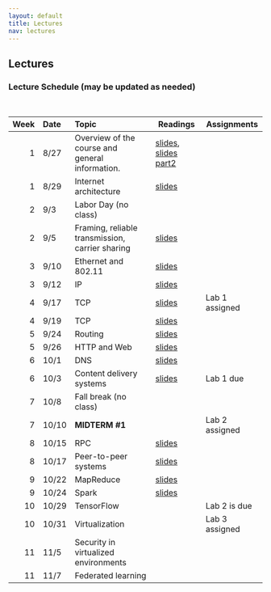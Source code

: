 ```yaml
---
layout: default
title: Lectures
nav: lectures
---
```


## Lectures

<h3 id="toc_2">Lecture Schedule (may be updated as needed)</h3>
<br>
<table>
<thead>
<tr>
<th align="right">Week</th>
<th align="left">Date</th>
<th align="left">Topic</th>
<th>Readings</th>
<th>Assignments</th>
</tr>
</thead>
<tbody>

<tr>
<td align="right">1</td>
<td align="left">8/27</td>
<td align="left">Overview of the course and general information.</td>
<td><a href="{{ site.url }}/lectures/fall2018/intro.pdf">slides</a>, <a href="{{ site.url }}/lectures/fall2018/ds-intro.pdf">slides part2</a></td>
<td></td>
</tr>

<tr>
<td align="right">1</td>
<td align="left">8/29</td>
<td align="left">Internet architecture</td>
<td><a href="{{ site.url }}/lectures/fall2018/internet-arch.pdf">slides</a></td>
<td></td>
</tr>


<tr>
<td align="right">2</td>
<td align="left">9/3</td>
<td align="left">Labor Day (no class)</td>
<td></td>
<td></td>
</tr>

<tr>
<td align="right">2</td>
<td align="left">9/5</td>
<td align="left">Framing, reliable transmission, carrier sharing</td>
<td><a href="{{ site.url }}/lectures/fall2018/linklayer.pdf">slides</a></td>
<td></td>
</tr>

<tr>
<td align="right">3</td>
<td align="left">9/10</td>
<td align="left">Ethernet and 802.11</td>
<td><a href="{{ site.url }}/lectures/fall2018/linklayer.pdf">slides</a></td>
<td></td>
</tr>

<tr>
<td align="right">3</td>
<td align="left">9/12</td>
<td align="left">
IP
</td>
<td><a href="{{ site.url }}/lectures/fall2018/ip.pdf">slides</a></td>
<td></td>
</tr>

<tr>
<td align="right">4</td>
<td align="left">9/17</td>
<td align="left">
TCP
</td>
<td><a href="{{ site.url }}/lectures/fall2018/tcp.pdf">slides</a></td>
<td>Lab 1 assigned</td>
</tr>

<tr>
<td align="right">4</td>
<td align="left">9/19</td>
<td align="left">
TCP
</td>
<td><a href="{{ site.url }}/lectures/fall2018/tcp.pdf">slides</a></td>
<td></td>
</tr>

<tr>
<td align="right">5</td>
<td align="left">9/24</td>
<td align="left">
Routing
</td>
<td><a href="{{ site.url }}/lectures/fall2018/bgp.pdf">slides</a></td>
<td></td>
</tr>

<tr>
<td align="right">5</td>
<td align="left">9/26</td>
<td align="left">
HTTP and Web
</td>
<td><a href="{{ site.url }}/lectures/fall2018/http.pdf">slides</a></td>
<td></td>
</tr>

<tr>
<td align="right">6</td>
<td align="left">10/1</td>
<td align="left">
DNS
</td>
<td><a href="{{ site.url }}/lectures/fall2018/dns.pdf">slides</a></td>
<td></td>
</tr>

<tr>
<td align="right">6</td>
<td align="left">10/3</td>
<td align="left">
Content delivery systems
</td>
<td><a href="{{ site.url }}/lectures/fall2018/cdn.pdf">slides</a></td>
<td>Lab 1 due</td>
</tr>

<tr>
<td align="right">7</td>
<td align="left">10/8</td>
<td align="left">Fall break (no class)</td>
<td></td>
<td></td>
</tr>

<tr>
<td align="right">7</td>
<td align="left">10/10</td>
<td align="left"><strong>MIDTERM #1</strong></td>
<td></td>
<td>Lab 2 assigned</td>
</tr>

<tr>
<td align="right">8</td>
<td align="center">10/15</td>
<td align="left">
RPC
</td>
<td><a href="{{ site.url }}/lectures/fall2018/rpc.pdf">slides</a></td>
<td></td>
</tr>

<tr>
<td align="right">8</td>
<td align="left">10/17</td>
<td align="left">
    Peer-to-peer systems
</td>
<td><a href="{{ site.url }}/lectures/fall2018/p2p.pdf">slides</a></td>
<td></td>
</tr>

<tr>
<td align="right">9</td>
<td align="left">10/22</td>
<td align="left">
        MapReduce
</td>
<td><a href="{{ site.url }}/lectures/fall2018/mapreduce.pdf">slides</a></td>
<td></td>
</tr>

<tr>
<td align="right">9</td>
<td align="left">10/24</td>
<td align="left">
        Spark
</td>
<td><a href="{{ site.url }}/lectures/fall2018/spark.pdf">slides</a></td>
<td></td>
</tr>

<tr>
<td align="right">10</td>
<td align="left">10/29</td>
<td align="left">
    TensorFlow
</td>
<td></td>
<td>Lab 2 is due</td>
</tr>

<tr>
<td align="right">10</td>
<td align="left">10/31</td>
<td align="left">
        Virtualization
</td>
<td></td>
<td>Lab 3 assigned</td>
</tr>

<tr>
<td align="right">11</td>
<td align="left">11/5</td>
<td align="left">
        Security in virtualized environments
</td>
<td></td>
<td></td>
</tr>

<tr>
<td align="right">11</td>
<td align="left">11/7</td>
<td align="left">
        Federated learning
</td>
<td></td>
<td></td>
</tr>

<!--

<tr>
<td align="right">12</td>
<td align="left">11/6</td>
<td align="left">
    <a href="https://pages.github.coecis.cornell.edu/cs5450/website/lectures/16-authentication.pdf">
        Authentication
    </a>
</td>
<td></td>
</tr>

<tr>
<td align="right">12</td>
<td align="left">11/8</td>
<td align="left">
    <a href="https://pages.github.coecis.cornell.edu/cs5450/website/lectures/18-consensus.pdf">
        Consensus
    </a>
</td>
<td></td>
</tr>

<tr>
<td align="right">13</td>
<td align="left">11/13</td>
<td align="left">
    <a href="https://pages.github.coecis.cornell.edu/cs5450/website/lectures/15-cloud.pdf">
            Cloud computing
    </a>
</td>
<td></td>
<td>Lab 3 due</td>
</tr>

<tr>
<td align="right">13</td>
<td align="left">11/15</td>
<td align="left">Consensus (cont'd)</td>
<td></td>
</tr>

<tr>
<td align="right">14</td>
<td align="left">11/20</td>
<td align="left">
    <a href="https://pages.github.coecis.cornell.edu/cs5450/website/lectures/17-cloudcnt.pdf">
        Cloud computing (cont'd)
    </a>
</td>
<td></td>
<td>Lab 4 assigned (Firebase)</td>
</tr>

<tr>
<td align="right">14</td>
<td align="left">11/22</td>
<td align="left">No class (Thanksgiving)</td>
<td></td>
</tr>

<tr>
<td align="right">15</td>
<td align="left">11/27</td>
<td align="left">
    <a href="https://pages.github.coecis.cornell.edu/cs5450/website/lectures/19-android.pdf">
        Mobile OS
    </a>
</td>
<td></td>
</tr>

<tr>
<td align="right">15</td>
<td align="left">11/29</td>
<td align="left"><strong>MIDTERM #2</strong></td>
<td></td>
</tr>

<tr>
<td align="right"></td>
<td align="left">12/7</td>
<td></td>
<td></td>
<td>Lab 4 due</td>
</tr>

-->

</tbody>
</table>
